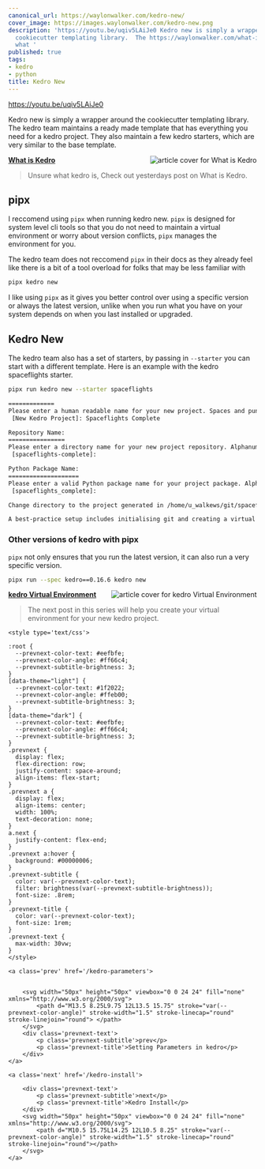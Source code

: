 ```yaml
---
canonical_url: https://waylonwalker.com/kedro-new/
cover_image: https://images.waylonwalker.com/kedro-new.png
description: 'https://youtu.be/uqiv5LAiJe0 Kedro new is simply a wrapper around the
  cookiecutter templating library.  The https://waylonwalker.com/what-is-kedro/ Unsure
  what '
published: true
tags:
- kedro
- python
title: Kedro New
---
```


https://youtu.be/uqiv5LAiJe0

Kedro new is simply a wrapper around the cookiecutter templating library.  The kedro team maintains a ready made template that has everything you need for a kedro project.  They also maintain a few kedro starters, which are very similar to the base template.


  <div class="onelinelink-wrapper">
      <a class="onelinelink" href="https://waylonwalker.com/what-is-kedro/">
          <img style="float: right;" align='right' src="https://images.waylonwalker.com/what-is-kedro-og_250x140.png" alt="article cover for 
 What is Kedro
"/>
          <p><strong>
 What is Kedro
</strong></p>
      </a>
  </div>


> Unsure what kedro is, Check out yesterdays post on What is Kedro.

## pipx

I reccomend using `pipx` when running kedro new.  `pipx` is designed for system level cli tools so that you do not need to maintain a virtual environment or worry about version conflicts, `pipx` manages the environment for you.

The kedro team does not reccomend `pipx` in their docs as they already feel like there is a bit of a tool overload for folks that may be less familiar with

``` python
pipx kedro new
```

I like using `pipx` as it gives you better control over using a specific version or always the latest version, unlike when you run what you have on your system depends on when you last installed or upgraded.

## Kedro New

The kedro team also has a set of starters, by passing in `--starter` you can start with a different template.  Here is an example with the kedro spaceflights starter.

``` bash
pipx run kedro new --starter spaceflights

=============
Please enter a human readable name for your new project. Spaces and punctuation are allowed.
 [New Kedro Project]: Spaceflights Complete

Repository Name:
================
Please enter a directory name for your new project repository. Alphanumeric characters, hyphens and underscores are allowed. Lowercase is recommended.
 [spaceflights-complete]:

Python Package Name:
====================
Please enter a valid Python package name for your project package. Alphanumeric characters and underscores are allowed. Lowercase is recommended. Package name must start with a letter or underscore.
 [spaceflights_complete]:

Change directory to the project generated in /home/u_walkews/git/spaceflights-complete

A best-practice setup includes initialising git and creating a virtual environment before running ``kedro install`` to install project-specific dependencies. Refer to the Kedro documentation: https://kedro.readthedocs.io/
```

### Other versions of kedro with pipx

`pipx` not only ensures that you run  the latest version, it can also run a
very specific version.

``` bash
pipx run --spec kedro==0.16.6 kedro new
```


  <div class="onelinelink-wrapper">
      <a class="onelinelink" href="https://waylonwalker.com/kedro-environment/">
          <img style="float: right;" align='right' src="https://images.waylonwalker.com/kedro-environment-og_250x140.png" alt="article cover for 
 kedro Virtual Environment
"/>
          <p><strong>
 kedro Virtual Environment
</strong></p>
      </a>
  </div>


> The next post in this series will help you create your virtual environment for your new kedro project.
<div class='prevnext'>

    <style type='text/css'>

    :root {
      --prevnext-color-text: #eefbfe;
      --prevnext-color-angle: #ff66c4;
      --prevnext-subtitle-brightness: 3;
    }
    [data-theme="light"] {
      --prevnext-color-text: #1f2022;
      --prevnext-color-angle: #ffeb00;
      --prevnext-subtitle-brightness: 3;
    }
    [data-theme="dark"] {
      --prevnext-color-text: #eefbfe;
      --prevnext-color-angle: #ff66c4;
      --prevnext-subtitle-brightness: 3;
    }
    .prevnext {
      display: flex;
      flex-direction: row;
      justify-content: space-around;
      align-items: flex-start;
    }
    .prevnext a {
      display: flex;
      align-items: center;
      width: 100%;
      text-decoration: none;
    }
    a.next {
      justify-content: flex-end;
    }
    .prevnext a:hover {
      background: #00000006;
    }
    .prevnext-subtitle {
      color: var(--prevnext-color-text);
      filter: brightness(var(--prevnext-subtitle-brightness));
      font-size: .8rem;
    }
    .prevnext-title {
      color: var(--prevnext-color-text);
      font-size: 1rem;
    }
    .prevnext-text {
      max-width: 30vw;
    }
    </style>
    
    <a class='prev' href='/kedro-parameters'>
    

        <svg width="50px" height="50px" viewbox="0 0 24 24" fill="none" xmlns="http://www.w3.org/2000/svg">
            <path d="M13.5 8.25L9.75 12L13.5 15.75" stroke="var(--prevnext-color-angle)" stroke-width="1.5" stroke-linecap="round" stroke-linejoin="round"> </path>
        </svg>
        <div class='prevnext-text'>
            <p class='prevnext-subtitle'>prev</p>
            <p class='prevnext-title'>Setting Parameters in kedro</p>
        </div>
    </a>
    
    <a class='next' href='/kedro-install'>
    
        <div class='prevnext-text'>
            <p class='prevnext-subtitle'>next</p>
            <p class='prevnext-title'>Kedro Install</p>
        </div>
        <svg width="50px" height="50px" viewbox="0 0 24 24" fill="none" xmlns="http://www.w3.org/2000/svg">
            <path d="M10.5 15.75L14.25 12L10.5 8.25" stroke="var(--prevnext-color-angle)" stroke-width="1.5" stroke-linecap="round" stroke-linejoin="round"></path>
        </svg>
    </a>
  </div>